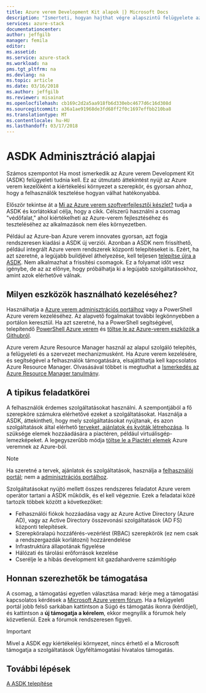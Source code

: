 ```yaml
---
title: Azure verem Development Kit alapok |} Microsoft Docs
description: "Ismerteti, hogyan hajthat végre alapszintű felügyelete az Azure verem szoftverfejlesztői készlet."
services: azure-stack
documentationcenter: 
author: jeffgilb
manager: femila
editor: 
ms.assetid: 
ms.service: azure-stack
ms.workload: na
pms.tgt_pltfrm: na
ms.devlang: na
ms.topic: article
ms.date: 03/16/2018
ms.author: jeffgilb
ms.reviewer: misainat
ms.openlocfilehash: cb169c2d2a5aa918fb6d330ebc4677d6c16d308d
ms.sourcegitcommit: a36a1ae91968de3fd68ff2f0c1697effbb210ba8
ms.translationtype: MT
ms.contentlocale: hu-HU
ms.lasthandoff: 03/17/2018
---
```

# <a name="asdk-administration-basics"></a>ASDK Adminisztráció alapjai 
Számos szempontot Ha most ismerkedik az Azure verem Development Kit (ASDK) felügyeleti tudnia kell. Ez az útmutató áttekintést nyújt az Azure verem kezelőként a kiértékelési környezet a szerepkör, és gyorsan ahhoz, hogy a felhasználók tesztelése hogyan válhat hatékonyabbá.

Először tekintse át a [Mi az Azure verem szoftverfejlesztői készlet?](asdk-what-is.md) tudja a ASDK és korlátokkal célja, hogy a cikk. Célszerű használni a csomag "védőfalat," ahol kiértékelheti az Azure-verem fejlesztéséhez és teszteléséhez az alkalmazások nem éles környezetben. 

Például az Azure-ban Azure verem innovates gyorsan, azt fogja rendszeresen kiadási a ASDK új verziói. Azonban a ASDK nem frissíthető, például integrált Azure verem rendszerek központi telepítéseket is. Ezért, ha azt szeretné, a legújabb buildjével áthelyezése, kell teljesen [telepítse újra a ASDK](asdk-redeploy.md). Nem alkalmazhat a frissítési csomagok. Ez a folyamat időt vesz igénybe, de az az előnye, hogy próbálhatja ki a legújabb szolgáltatásokhoz, amint azok elérhetővé válnak. 

## <a name="what-tools-do-i-use-to-manage"></a>Milyen eszközök használható kezeléséhez?
Használhatja a [Azure verem adminisztrációs portálhoz](https://adminportal.local.azurestack.external) vagy a PowerShell Azure verem kezeléséhez. Az alapvető fogalmakat további legkönnyebben a portálon keresztül. Ha azt szeretné, ha a PowerShell segítségével, telepítendő [PowerShell Azure verem](asdk-post-deploy.md#install-azure-stack-powershell) és [töltse le az Azure-verem eszközök a Githubról](asdk-post-deploy.md#download-the-azure-stack-tools).

Azure verem Azure Resource Manager használ az alapul szolgáló telepítés, a felügyeleti és a szervezet mechanizmusként. Ha Azure verem kezelésére, és segítségével a felhasználók támogatására, elsajátíthatja kell kapcsolatos Azure Resource Manager. Olvasásával többet is megtudhat a [Ismerkedés az Azure Resource Manager tanulmány](http://download.microsoft.com/download/E/A/4/EA4017B5-F2ED-449A-897E-BD92E42479CE/Getting_Started_With_Azure_Resource_Manager_white_paper_EN_US.pdf).

## <a name="your-typical-responsibilities"></a>A tipikus feladatkörei
A felhasználók érdemes szolgáltatásokat használni. A szempontjából a fő szerepköre számukra elérhetővé ezeket a szolgáltatásokat. Használja a ASDK, áttekintheti, hogy mely szolgáltatásokat nyújtanak, és azon szolgáltatások által elérhető [terveket, ajánlatok és kvóták létrehozása](asdk-offer-services.md). Is szüksége elemek hozzáadására a piactéren, például virtuálisgép-lemezképeket. A legegyszerűbb módja [töltse le a Piactéri elemek](asdk-marketplace-item.md) Azure veremnek az Azure-ból.

> [!NOTE]
> Ha szeretné a tervek, ajánlatok és szolgáltatások, használja a [felhasználói portál](https://portal.local.azurestack.external); nem a [adminisztrációs portálhoz](https://adminportal.local.azurestack.external).

Szolgáltatásokat nyújtó mellett összes rendszeres feladatot Azure verem operátor tartani a ASDK működik, és el kell végeznie. Ezek a feladatai közé tartozik többek között a következőket:
- Felhasználói fiókok hozzáadása vagy az Azure Active Directory (Azure AD), vagy az Active Directory összevonási szolgáltatások (AD FS) központi telepítések.
- Szerepköralapú hozzáférés-vezérlést (RBAC) szerepkörök (ez nem csak a rendszergazdák korlátozni) hozzárendelése
- Infrastruktúra állapotának figyelése
- Hálózati és tárolási erőforrások kezelése
- Cserélje le a hibás development kit gazdahardverre számítógép 

## <a name="where-to-get-support"></a>Honnan szerezhetők be támogatása
A csomag, a támogatási egyetlen választása marad: kérje meg a támogatási kapcsolatos kérdések a [Microsoft Azure verem fórum](https://social.msdn.microsoft.com/Forums/azure/home?forum=azurestack). Ha a felügyeleti portál jobb felső sarkában kattintson a Súgó és támogatás ikonra (kérdőjel), és kattintson a **új támogatja a kérelem**, ekkor megnyílik a fórumok hely közvetlenül. Ezek a fórumok rendszeresen figyeli. 

> [!IMPORTANT]
> Mivel a ASDK egy kiértékelési környezet, nincs érhető el a Microsoft támogatja a szolgáltatások Ügyféltámogatási hivatalos támogatás.

## <a name="next-steps"></a>További lépések
[A ASDK telepítése](asdk-deploy.md)

